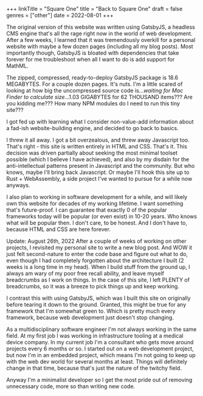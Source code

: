 +++
linkTitle = "Square One"
title = "Back to Square One"
draft = false
genres = ["other"]
date = 2022-08-01
+++

The original version of this website was written using GatsbyJS, a headless CMS engine that's all the rage right now in the world of web development. After a few weeks, I learned that it was tremendously overkill for a personal website with maybe a few dozen pages (including all my blog posts). Most importantly though, GatsbyJS is bloated with dependencies that take forever for me troubleshoot when all I want to do is add support for MathML.

The zipped, compressed, ready-to-deploy GatsbyJS package is 18.6 MEGABYTES. For a couple dozen pages. It's nuts. I'm a little scared of looking at how big the uncompressed source code is..._waiting for Mac Finder to calculate size_...1.03 GIGABYTES for 62 THOUSAND items??? Are you kidding me??? How many NPM modules do I need to run this tiny site???

I got fed up with learning what I consider non-value-add information about a fad-ish website-building engine, and decided to go back to basics.

I threw it all away. I got a bit overzealous, and threw away Javascript too. That's right - this site is written entirely in HTML and CSS. That's it. This decision was driven partially about seeking the most minimal toolset possible (which I believe I have achieved), and also by my disdain for the anti-intellectual patterns present in Javascript and the community. But who knows, maybe I'll bring back Javascript. Or maybe I'll hook this site up to Rust + WebAssembly, a side project I've wanted to pursue for a while now anyways.

I also plan to working in software development for a while, and will likely own this website for decades of my working lifetime. I want something that's future-proof. I can guarantee that exactly 0 of the popular frameworks today will be popular (or even exist) in 10-20 years. Who knows what will be popular then. I don't care, to be honest. And I don't have to, because HTML and CSS are here forever.

Update: August 26th, 2022
After a couple of weeks of working on other projects, I revisited my personal site to write a new blog post. And WOW it just felt second-nature to enter the code base and figure out what to do, even though I had completely forgotten about the architecture I built (2 weeks is a long time in my head). When I build stuff from the ground up, I always am wary of my poor free recall ability, and leave myself breadcrumbs as I work on things. In the case of this site, I left PLENTY of breadcrumbs, so it was a breeze to pick things up and keep working.

I contrast this with using GatsbyJS, which was I built this site on originally before tearing it down to the ground. Granted, this might be true for any framework that I'm somewhat green to. Which is pretty much every framework, because web development just doesn't stop changing.

As a multidisciplinary software engineer I'm not always working in the same field. At my first job I was working in infrastructure tooling at a medical device company. In my current job I'm a consultant who gets move around projects every 6 months or so. I started out on a web development project, but now I'm in an embedded project, which means I'm not going to keep up with the web dev world for several months at least. Things will definitely change in that time, because that's just the nature of the twitchy field.

Anyway I'm a minimalist developer so I get the most pride out of removing unnecessary code, more so than writing new code.

